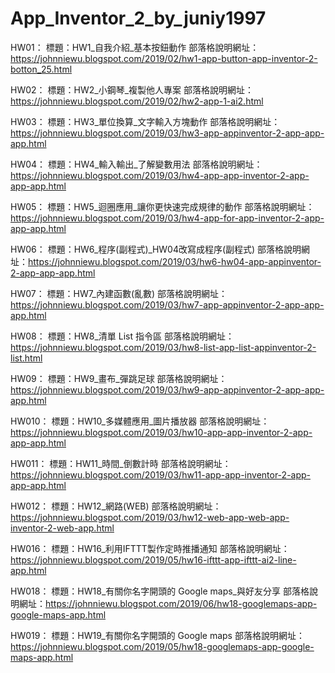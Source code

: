 # App_Inventor_2_by_juniy1997

HW01：
    標題：HW1_自我介紹_基本按鈕動作
    部落格說明網址：https://johnniewu.blogspot.com/2019/02/hw1-app-button-app-inventor-2-botton_25.html
    
HW02：
    標題：HW2_小鋼琴_複製他人專案
    部落格說明網址：https://johnniewu.blogspot.com/2019/02/hw2-app-1-ai2.html
    
HW03：
    標題：HW3_單位換算_文字輸入方塊動作
    部落格說明網址：https://johnniewu.blogspot.com/2019/03/hw3-app-appinventor-2-app-app-app.html
    
HW04：
    標題：HW4_輸入輸出_了解變數用法
    部落格說明網址：https://johnniewu.blogspot.com/2019/03/hw4-app-app-inventor-2-app-app-app.html
    
HW05：
    標題：HW5_迴圈應用_讓你更快速完成規律的動作
    部落格說明網址：https://johnniewu.blogspot.com/2019/03/hw4-app-for-app-inventor-2-app-app-app.html
    
HW06：
    標題：HW6_程序(副程式)_HW04改寫成程序(副程式)
    部落格說明網址：https://johnniewu.blogspot.com/2019/03/hw6-hw04-app-appinventor-2-app-app-app.html
    
HW07：
    標題：HW7_內建函數(亂數) 
    部落格說明網址：https://johnniewu.blogspot.com/2019/03/hw7-app-appinventor-2-app-app-app.html
    
HW08：
    標題：HW8_清單 List 指令區
    部落格說明網址：https://johnniewu.blogspot.com/2019/03/hw8-list-app-list-appinventor-2-list.html
    
HW09：
    標題：HW9_畫布_彈跳足球
    部落格說明網址：https://johnniewu.blogspot.com/2019/03/hw9-app-appinventor-2-app-app-app.html
    
HW010：
    標題：HW10_多媒體應用_圖片播放器
    部落格說明網址：https://johnniewu.blogspot.com/2019/03/hw10-app-app-inventor-2-app-app-app.html
    
HW011：
    標題：HW11_時間_倒數計時
    部落格說明網址：https://johnniewu.blogspot.com/2019/03/hw11-app-app-inventor-2-app-app-app.html
    
HW012：
    標題：HW12_網路(WEB)
    部落格說明網址：https://johnniewu.blogspot.com/2019/03/hw12-web-app-web-app-inventor-2-web-app.html
    
HW016：
    標題：HW16_利用IFTTT製作定時推播通知
    部落格說明網址：https://johnniewu.blogspot.com/2019/05/hw16-ifttt-app-ifttt-ai2-line-app.html
    
HW018：
    標題：HW18_有關你名字開頭的 Google maps_與好友分享
    部落格說明網址：https://johnniewu.blogspot.com/2019/06/hw18-googlemaps-app-google-maps-app.html
    
HW019：
    標題：HW19_有關你名字開頭的 Google maps
    部落格說明網址：https://johnniewu.blogspot.com/2019/05/hw18-googlemaps-app-google-maps-app.html
    
